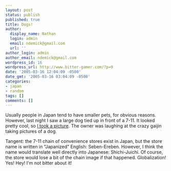 ```yaml
---
layout: post
status: publish
published: true
title: Dogs!
author:
  display_name: Nathan
  login: admin
  email: ndemick@gmail.com
  url: ''
author_login: admin
author_email: ndemick@gmail.com
wordpress_id: 16
wordpress_url: http://www.bitter-gamer.com/?p=9
date: '2005-03-16 12:04:09 -0500'
date_gmt: '2005-03-16 03:04:09 -0500'
categories:
- japan
- random
tags: []
comments: []
---
```

Usually people in Japan tend to have smaller pets, for obvious reasons. 
However, last night I saw a large dog tied up in front of a 7-11. It looked 
pretty cool, so <a href="http://www.bitter-gamer.com/images/more_japan/doggie.jpg">
I took a picture</a>. The owner was laughing at the crazy gaijin taking pictures 
of a dog.

Tangent: the 7-11 chain of convenience stores exist in Japan, but the store name 
is written in "Japanized" English: Seben-Ereben. However, I think the name 
would translate well directly into Japanese: Shichi-Juichi. Of course, the 
store would lose a bit of the chain image if that happened. Globalization! 
Yes! Hey! I'm not bitter about it!
